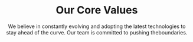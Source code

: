 ---
title: "Our Core Values"
subtitle: "We believe in constantly evolving and adopting the latest technologies to stay ahead of the curve. Our team is committed to pushing theboundaries."
commitmentCards:
    - icon: "/images/icons/windspeed.svg"
      title: "Streamlined Workflow"
      description: "Effortlessly Collaborate Across Teams and Projects with CloudPeak's Seamless and Intuitive Collaboration Tools"
      aosDelay: "0"
    - icon: "/images/icons/windspeed.svg"
      title: "Robust Data Security"
      description: "Protect Your Sensitive Information with Cutting-Edge Encryption and Security Measures solutions"
      aosDelay: "100"
    - icon: "/images/icons/windspeed.svg"
      title: "Strive for Excellence"
      description: "Effortlessly Collaborate Across Teams and Projects with CloudPeak's Seamless and Intuitive Collaboration"
      aosDelay: "200"

# Our Journey Section
ourJourney:
  enable: true
  title: "Committed to Innovation Excellence and with cutting-edge technology"
  description: "Welcome to CloudPeak Finance, where cutting-edge technology meets exceptional service. Founded in [Year], we set out to revolutionize the financial industry by providing innovative solutions that empower businesses to thrive in a dynamic market."
  sectionSubtitle: "Our Journey"
  image:
    src: "/images/blog/post_1.png"
    alt: "Blog Post"
    width: 500
    height: 385
  overlayShape:
    enable: true
    src: "/images/shapes/card_bg_blob.webp"
    alt: "shape"

# Our Milestones Section
milestones:
  enable: true
  list:
    - year: "Year 2019"
      value: "5000+"
      description: "Satisfied global clients"
    - year: "Year 2021"
      value: "10,000+"
      description: "Finishing success projects"
    - year: "Year 2022"
      value: "78%"
      description: "Download total range"
    - year: "Year 2023"
      value: "650K"
      description: "Sales Generated successfully"
---